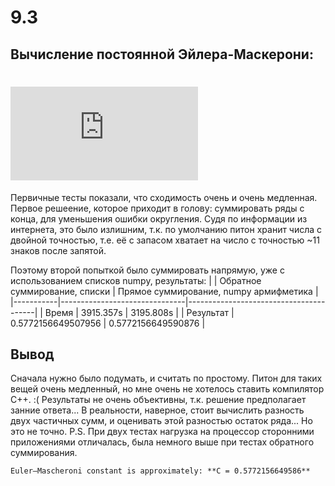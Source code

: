 # 9.3 
## Вычисление постоянной Эйлера-Маскерони:
# ![alt text](https://latex.codecogs.com/gif.latex?C%20%3D%20%5Clim%20%5Climits_%7Bn%20%5Cto%20%5Cinfty%7D%20%28%5Csum%20%5Climits_%7Bk%3D0%7D%5E%7Bn%7D%20%5Cfrac%7B1%7D%7Bk%7D%20-%20%5Cln%20n%29 "Logo Title Text 1")
Первичные тесты показали, что сходимость очень и очень медленная. 
Первое решеение, которое приходит в голову: суммировать ряды с конца, для уменьшения ошибки округления. Судя по информации из интернета, это было излишним, т.к. по умолчанию питон хранит числа с двойной точностью, т.е. её с запасом хватает на число с точностью ~11 знаков после запятой.

Поэтому второй попыткой было суммировать напрямую, уже с использованием списков numpy, результаты:
|           | Обратное суммирование, списки | Прямое суммирование, numpy армифметика |
|-----------|-------------------------------|----------------------------------------|
| Время     | 3915.357s                     | 3195.808s                              |
| Результат | 0.5772156649507956            | 0.5772156649590876                     |

## Вывод
Сначала нужно было подумать, и считать по простому. Питон для таких вещей очень медленный, но мне очень не хотелось ставить компилятор С++.  :(
Результаты не очень объективны, т.к. решение предполагает занние ответа... В реальности, наверное, стоит вычислить разность двух частичных сумм, и оценивать этой разностью остаток ряда... Но это не точно. 
P.S. При двух тестах нагрузка на процессор сторонними приложениями отличалась, была немного выше при тестах обратного суммирования.
~~~~
Euler–Mascheroni constant is approximately: **C = 0.5772156649586**

